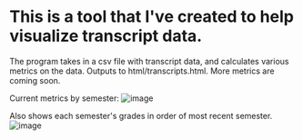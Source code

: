 # This is a tool that I've created to help visualize transcript data. 

The program takes in a csv file with transcript data, and calculates various metrics on the data. Outputs to html/transcripts.html.
More metrics are coming soon.



Current metrics by semester:
![image](https://github.com/masonhgn/gpa_visualizer/assets/73012906/24d2db0b-08cf-4ec2-9539-94bc094d6b4c)

Also shows each semester's grades in order of most recent semester.
![image](https://github.com/masonhgn/gpa_visualizer/assets/73012906/405c9a90-e725-471a-b0df-c503e932fa25)

